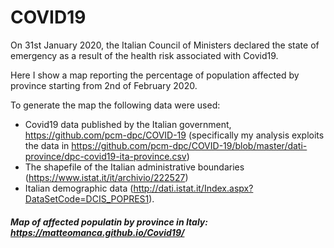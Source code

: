 # COVID19
On 31st January 2020, the Italian Council of Ministers declared the state of emergency as a result of the health risk associated with Covid19.

Here I show a map reporting the percentage of population affected by province starting from 2nd of February 2020.

To generate the map the following data were used:

- Covid19 data published by the Italian government, https://github.com/pcm-dpc/COVID-19 (specifically my analysis exploits the data in https://github.com/pcm-dpc/COVID-19/blob/master/dati-province/dpc-covid19-ita-province.csv)
- The shapefile of the Italian administrative boundaries (https://www.istat.it/it/archivio/222527)
- Italian demographic data (http://dati.istat.it/Index.aspx?DataSetCode=DCIS_POPRES1).

##### Map of affected populatin by province in Italy: https://matteomanca.github.io/Covid19/
